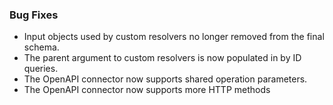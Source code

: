 ### Bug Fixes

- Input objects used by custom resolvers no longer removed from the final schema.
- The parent argument to custom resolvers is now populated in by ID queries.
- The OpenAPI connector now supports shared operation parameters.
- The OpenAPI connector now supports more HTTP methods
